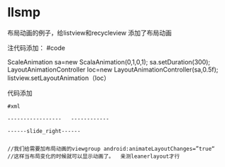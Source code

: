 # llsmp
布局动画的例子，给listview和recycleview 添加了布局动画

注代码添加：
#code

ScaleAnimation sa=new ScalaAnimation(0,1,0,1);
sa.setDuration(300);
LayoutAnimationController loc=new LayoutAnimationController(sa,0.5f);
listview.setLayoutAnimation（loc）

代码添加

	#xml
   <ListView
        android:layoutAnimation="@anim/layoutanim"
        android:id="@+id/parent"
        android:layout_width="match_parent"
        android:layout_height="wrap_content"
        />
		
	-----------------   ------------
<?xml version="1.0" encoding="utf-8"?>
<layoutAnimation xmlns:android="http://schemas.android.com/apk/res/android"
    android:delay="30%"
    android:animationOrder="random"
    android:animation="@anim/slide_right"/>
	
	
	------slide_right------
<?xml version="1.0" encoding="utf-8"?>
<set xmlns:android="http://schemas.android.com/apk/res/android"
    android:interpolator="@android:anim/accelerate_interpolator">
    <translate
        android:duration="3000"
        android:fromXDelta="100%p"
        android:toXDelta="0%p" />
</set>

###
    //我们给需要加布局动画的viewgroup android:animateLayoutChanges=”true“
    //这样当布局变化的时候就可以显示动画了。  亲测leanerlayout才行